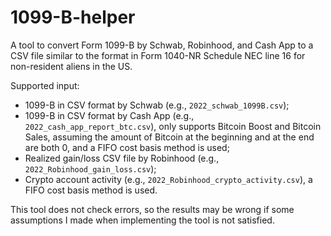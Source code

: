 # 1099-B-helper
A tool to convert Form 1099-B by Schwab, Robinhood, and Cash App to a CSV file similar to the format in Form 1040-NR Schedule NEC line 16 for non-resident aliens in the US.

Supported input:
- 1099-B in CSV format by Schwab (e.g., `2022_schwab_1099B.csv`);
- 1099-B in CSV format by Cash App (e.g., `2022_cash_app_report_btc.csv`), only supports Bitcoin Boost and Bitcoin Sales, assuming the amount of Bitcoin at the beginning and at the end are both 0, and a FIFO cost basis method is used;
- Realized gain/loss CSV file by Robinhood (e.g., `2022_Robinhood_gain_loss.csv`);
- Crypto account activity (e.g., `2022_Robinhood_crypto_activity.csv`), a FIFO cost basis method is used.

This tool does not check errors, so the results may be wrong if some assumptions I made when implementing the tool is not satisfied.
